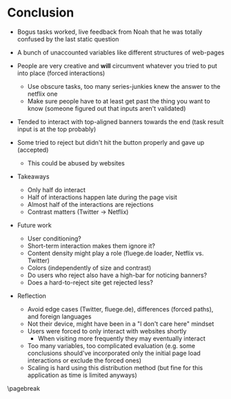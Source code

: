 # Conclusion

- Bogus tasks worked, live feedback from Noah that he was totally confused by the last static question
- A bunch of unaccounted variables like different structures of web-pages
- People are very creative and **will** circumvent whatever you tried to put into place (forced interactions)
  - Use obscure tasks, too many series-junkies knew the answer to the netflix one
  - Make sure people have to at least get past the thing you want to know (someone figured out that inputs aren't validated)
- Tended to interact with top-aligned banners towards the end (task result input is at the top probably)
- Some tried to reject but didn't hit the button properly and gave up (accepted)
  - This could be abused by websites

- Takeaways
  - Only half do interact
  - Half of interactions happen late during the page visit
  - Almost half of the interactions are rejections
  - Contrast matters (Twitter -> Netflix)

- Future work
  - User conditioning?
  - Short-term interaction makes them ignore it?
  - Content density might play a role (fluege.de loader, Netflix vs. Twitter)
  - Colors (independently of size and contrast)
  - Do users who reject also have a high-bar for noticing banners?
  - Does a hard-to-reject site get rejected less?

- Reflection
  - Avoid edge cases (Twitter, fluege.de), differences (forced paths), and foreign languages
  - Not their device, might have been in a "I don't care here" mindset
  - Users were forced to only interact with websites shortly
    - When visiting more frequently they may eventually interact
  - Too many variables, too complicated evaluation (e.g. some conclusions should've incorporated only the initial page load interactions or exclude the forced ones)
  - Scaling is hard using this distribution method (but fine for this application as time is limited anyways)

\pagebreak
